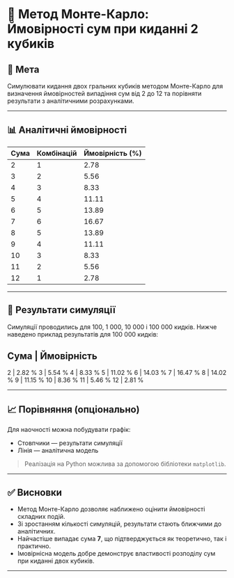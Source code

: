 # 🎲 Метод Монте-Карло: Ймовірності сум при киданні 2 кубиків

## 📌 Мета

Симулювати кидання двох гральних кубиків методом Монте-Карло для визначення ймовірностей випадіння сум від 2 до 12 та порівняти результати з аналітичними розрахунками.

---

## 📊 Аналітичні ймовірності

| Сума | Комбінацій | Ймовірність (%) |
| ---- | ---------- | --------------- |
| 2    | 1          | 2.78            |
| 3    | 2          | 5.56            |
| 4    | 3          | 8.33            |
| 5    | 4          | 11.11           |
| 6    | 5          | 13.89           |
| 7    | 6          | 16.67           |
| 8    | 5          | 13.89           |
| 9    | 4          | 11.11           |
| 10   | 3          | 8.33            |
| 11   | 2          | 5.56            |
| 12   | 1          | 2.78            |

---

## 🧪 Результати симуляції

Симуляції проводились для 100, 1 000, 10 000 і 100 000 кидків. Нижче наведено приклад результатів для 100 000 кидків:

## Сума | Ймовірність

2 | 2.82 %
3 | 5.54 %
4 | 8.33 %
5 | 11.02 %
6 | 14.03 %
7 | 16.47 %
8 | 14.02 %
9 | 11.15 %
10 | 8.36 %
11 | 5.46 %
12 | 2.81 %

---

## 📈 Порівняння (опціонально)

Для наочності можна побудувати графік:

- Стовпчики — результати симуляції
- Лінія — аналітична модель

> Реалізація на Python можлива за допомогою бібліотеки `matplotlib`.

---

## ✅ Висновки

- Метод Монте-Карло дозволяє наближено оцінити ймовірності складних подій.
- Зі зростанням кількості симуляцій, результати стають ближчими до аналітичних.
- Найчастіше випадає сума **7**, що підтверджується як теоретично, так і практично.
- Імовірнісна модель добре демонструє властивості розподілу сум при киданні двох кубиків.

---
